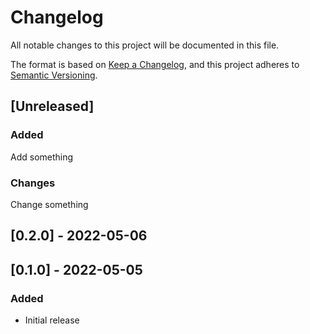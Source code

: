 # Changelog

All notable changes to this project will be documented in this file.

The format is based on [Keep a Changelog](https://keepachangelog.com/en/1.0.0/),
and this project adheres to [Semantic Versioning](https://semver.org/spec/v2.0.0.html).


## [Unreleased]

### Added

Add something

### Changes

Change something

## [0.2.0] - 2022-05-06

###

## [0.1.0] - 2022-05-05

### Added

- Initial release

